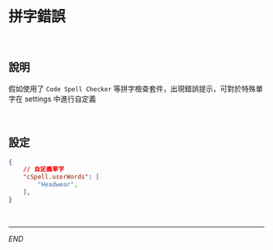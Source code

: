 # 拼字錯誤

<br>

## 說明

假如使用了 `Code Spell Checker` 等拼字檢查套件，出現錯誤提示，可對於特殊單字在 settings 中進行自定義

<br>

## 設定

```json
{
    // 自定義單字
    "cSpell.userWords": [
        "Headwear",
    ],
}
```


<br>

---

_END_